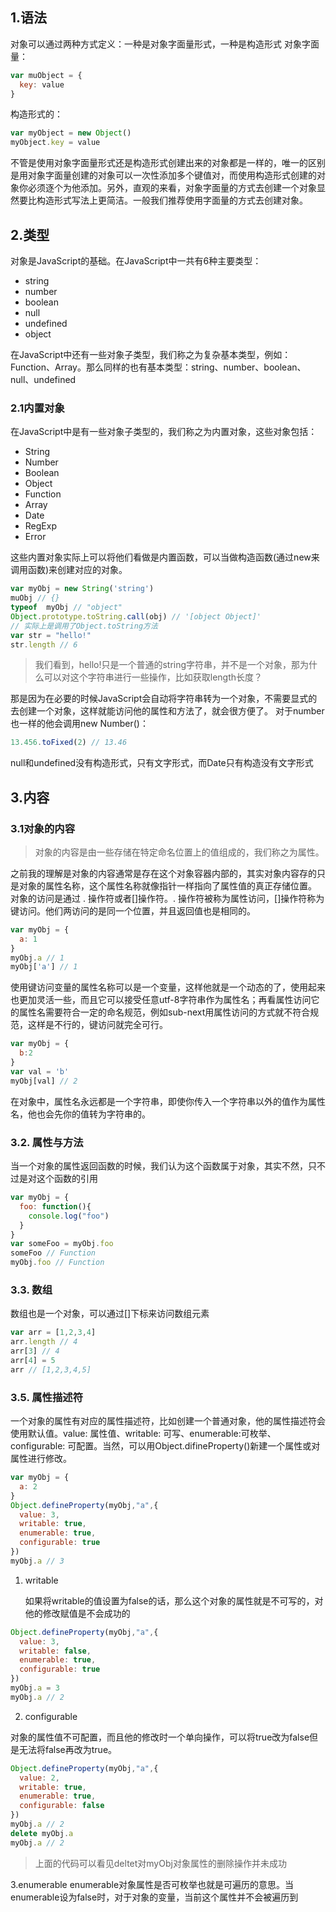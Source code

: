 ## 1.语法
对象可以通过两种方式定义：一种是对象字面量形式，一种是构造形式
对象字面量：
```javascript
var muObject = {
  key: value
}
```
构造形式的：
```javascript
var myObject = new Object()
myObject.key = value
```
不管是使用对象字面量形式还是构造形式创建出来的对象都是一样的，唯一的区别是用对象字面量创建的对象可以一次性添加多个键值对，而使用构造形式创建的对象你必须逐个为他添加。另外，直观的来看，对象字面量的方式去创建一个对象显然要比构造形式写法上更简洁。一般我们推荐使用字面量的方式去创建对象。
## 2.类型
对象是JavaScript的基础。在JavaScript中一共有6种主要类型：

- string
- number
- boolean
- null
- undefined
- object

在JavaScript中还有一些对象子类型，我们称之为复杂基本类型，例如：Function、Array。那么同样的也有基本类型：string、number、boolean、null、undefined
### 2.1内置对象
在JavaScript中是有一些对象子类型的，我们称之为内置对象，这些对象包括：

- String
- Number
- Boolean
- Object
- Function
- Array
- Date
- RegExp
- Error

这些内置对象实际上可以将他们看做是内置函数，可以当做构造函数(通过new来调用函数)来创建对应的对象。
```javascript
var myObj = new String('string')
muObj // {}
typeof  myObj // "object"
Object.prototype.toString.call(obj) // '[object Object]'
// 实际上是调用了Object.toString方法
var str = "hello!"
str.length // 6
```
> 我们看到，hello!只是一个普通的string字符串，并不是一个对象，那为什么可以对这个字符串进行一些操作，比如获取length长度？

那是因为在必要的时候JavaScript会自动将字符串转为一个对象，不需要显式的去创建一个对象，这样就能访问他的属性和方法了，就会很方便了。
对于number也一样的他会调用new Number()：
```javascript
13.456.toFixed(2) // 13.46
```
null和undefined没有构造形式，只有文字形式，而Date只有构造没有文字形式
## 3.内容
### 3.1对象的内容
> 对象的内容是由一些存储在特定命名位置上的值组成的，我们称之为属性。

之前我的理解是对象的内容通常是存在这个对象容器内部的，其实对象内容存的只是对象的属性名称，这个属性名称就像指针一样指向了属性值的真正存储位置。
对象的访问是通过 . 操作符或者[]操作符。. 操作符被称为属性访问，[]操作符称为键访问。他们两访问的是同一个位置，并且返回值也是相同的。
```javascript
var myObj = {
  a: 1
}
myObj.a // 1
myObj['a'] // 1
```
使用键访问变量的属性名称可以是一个变量，这样他就是一个动态的了，使用起来也更加灵活一些，而且它可以接受任意utf-8字符串作为属性名；再看属性访问它的属性名需要符合一定的命名规范，例如sub-next用属性访问的方式就不符合规范，这样是不行的，键访问就完全可行。
```javascript
var myObj = {
  b:2
}
var val = 'b'
myObj[val] // 2
```
在对象中，属性名永远都是一个字符串，即使你传入一个字符串以外的值作为属性名，他也会先你的值转为字符串的。
### 3.2. 属性与方法
当一个对象的属性返回函数的时候，我们认为这个函数属于对象，其实不然，只不过是对这个函数的引用
```javascript
var myObj = {
  foo: function(){
    console.log("foo")
  }
}
var someFoo = myObj.foo
someFoo // Function 
myObj.foo // Function
```
### 3.3. 数组
数组也是一个对象，可以通过[]下标来访问数组元素
```javascript
var arr = [1,2,3,4]
arr.length // 4
arr[3] // 4
arr[4] = 5
arr // [1,2,3,4,5]
```
### 3.5. 属性描述符
一个对象的属性有对应的属性描述符，比如创建一个普通对象，他的属性描述符会使用默认值。value: 属性值、writable: 可写、enumerable:可枚举、configurable: 可配置。当然，可以用Object.difineProperty()新建一个属性或对属性进行修改。
```javascript
var myObj = {
  a: 2
}
Object.defineProperty(myObj,"a",{
  value: 3,
  writable: true,
  enumerable: true,
  configurable: true
})
myObj.a // 3
```

1. writable

   如果将writable的值设置为false的话，那么这个对象的属性就是不可写的，对他的修改赋值是不会成功的
```javascript
Object.defineProperty(myObj,"a",{
  value: 3,
  writable: false,
  enumerable: true,
  configurable: true
})
myObj.a = 3
myObj.a // 2
```

2. configurable

对象的属性值不可配置，而且他的修改时一个单向操作，可以将true改为false但是无法将false再改为true。
```javascript
Object.defineProperty(myObj,"a",{
  value: 2,
  writable: true,
  enumerable: true,
  configurable: false
})
myObj.a // 2
delete myObj.a 
myObj.a // 2
```
> 上面的代码可以看见deltet对myObj对象属性的删除操作并未成功

3.enumerable
enumerable对象属性是否可枚举也就是可遍历的意思。当enumerable设为false时，对于对象的变量，当前这个属性并不会被遍历到
